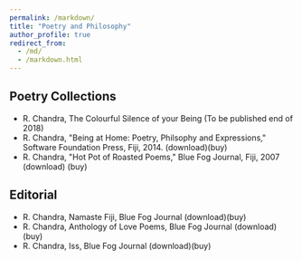 ```yaml
---
permalink: /markdown/
title: "Poetry and Philosophy"
author_profile: true
redirect_from: 
  - /md/
  - /markdown.html
---
```


## Poetry Collections
* R. Chandra, The Colourful Silence of your Being (To be published end of 2018)
* R. Chandra, "Being at Home: Poetry, Philsophy and Expressions," Software Foundation Press, Fiji, 2014.  (download)(buy)
* R. Chandra, "Hot Pot of Roasted Poems," Blue Fog Journal, Fiji, 2007 (download) (buy)

## Editorial 
* R. Chandra,  Namaste Fiji, Blue Fog Journal  (download)(buy)
* R. Chandra,  Anthology of Love Poems, Blue Fog Journal  (download)(buy) 
* R. Chandra,  Iss, Blue Fog Journal  (download)(buy)
